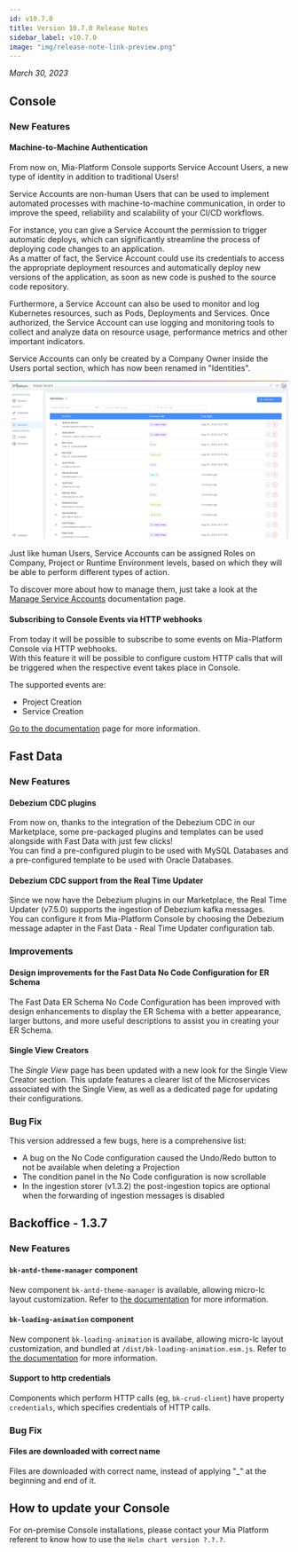 ```yaml
---
id: v10.7.0
title: Version 10.7.0 Release Notes
sidebar_label: v10.7.0
image: "img/release-note-link-preview.png"
---
```


_March 30, 2023_

## Console

### New Features

#### Machine-to-Machine Authentication

From now on, Mia-Platform Console supports Service Account Users, a new type of identity in addition to traditional Users!

Service Accounts are non-human Users that can be used to implement automated processes with machine-to-machine communication, in order to improve the speed, reliability and scalability of your CI/CD workflows.

For instance, you can give a Service Account the permission to trigger automatic deploys, which can significantly streamline the process of deploying code changes to an application.    
As a matter of fact, the Service Account could use its credentials to access the appropriate deployment resources and automatically deploy new versions of the application, as soon as new code is pushed to the source code repository.

Furthermore, a Service Account can also be used to monitor and log Kubernetes resources, such as Pods, Deployments and Services. Once authorized, the Service Account can use logging and monitoring tools to collect and analyze data on resource usage, performance metrics and other important indicators.

Service Accounts can only be created by a Company Owner inside the Users portal section, which has now been renamed in "Identities".

![Identities Table](./img/10.7/identities_table.png)

Just like human Users, Service Accounts can be assigned Roles on Company, Project or Runtime Environment levels, based on which they will be able to perform different types of action.  

To discover more about how to manage them, just take a look at the [Manage Service Accounts](/development_suite/identity-and-access-management/service-account-management.md) documentation page.

#### Subscribing to Console Events via HTTP webhooks

From today it will be possible to subscribe to some events on Mia-Platform Console via HTTP webhooks.   
With this feature it will be possible to configure custom HTTP calls that will be triggered when the respective event takes place in Console.

The supported events are:
- Project Creation
- Service Creation

[Go to the documentation](/development_suite/..) page for more information.

## Fast Data

### New Features

#### Debezium CDC plugins

From now on, thanks to the integration of the Debezium CDC in our Marketplace, some pre-packaged plugins and templates can be used alongside with Fast Data with just few clicks!   
You can find a pre-configured plugin to be used with MySQL Databases and a pre-configured template to be used with Oracle Databases.

#### Debezium CDC support from the Real Time Updater

Since we now have the Debezium plugins in our Marketplace, the Real Time Updater (v7.5.0) supports the ingestion of Debezium kafka messages.    
You can configure it from Mia-Platform Console by choosing the Debezium message adapter in the Fast Data - Real Time Updater configuration tab.

### Improvements

#### Design improvements for the Fast Data No Code Configuration for ER Schema

The Fast Data ER Schema No Code Configuration has been improved with design enhancements to display the ER Schema with a better appearance, larger buttons, and more useful descriptions to assist you in creating your ER Schema.

#### Single View Creators

The _Single View_ page has been updated with a new look for the Single View Creator section. This update features a clearer list of the Microservices associated with the Single View, as well as a dedicated page for updating their configurations.

### Bug Fix

This version addressed a few bugs, here is a comprehensive list:
* A bug on the No Code configuration caused the Undo/Redo button to not be available when deleting a Projection
* The condition panel in the No Code configuration is now scrollable
* In the ingestion storer (v1.3.2) the post-ingestion topics are optional when the forwarding of ingestion messages is disabled

## Backoffice - 1.3.7

### New Features

#### `bk-antd-theme-manager` component

New component `bk-antd-theme-manager` is available, allowing micro-lc layout customization. Refer to [the documentation](/business_suite/backoffice/components/misc.md#bk-antd-theme-manager) for more information.

#### `bk-loading-animation` component

New component `bk-loading-animation` is availabe, allowing micro-lc layout customization, and bundled at `/dist/bk-loading-animation.esm.js`. Refer to [the documentation](/business_suite/backoffice/components/misc.md#bk-loading-animation) for more information.

#### Support to http credentials

Components which perform HTTP calls (eg, `bk-crud-client`) have property `credentials`, which specifies credentials of HTTP calls.

### Bug Fix

#### Files are downloaded with correct name

Files are downloaded with correct name, instead of applying "_" at the beginning and end of it.

## How to update your Console

For on-premise Console installations, please contact your Mia Platform referent to know how to use the `Helm chart version ?.?.?`.
